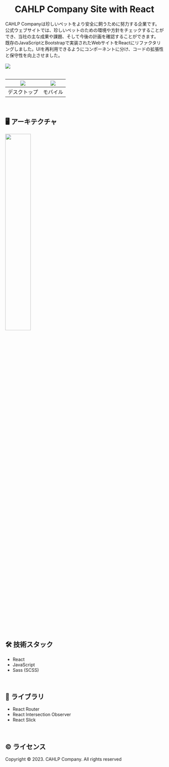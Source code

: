 <h1 align="center">CAHLP Company Site with React</h1>
<div>
  CAHLP Companyは珍しいペットをより安全に飼うために努力する企業です。公式ウェブサイトでは、珍しいペットのための環境や方針をチェックすることができ、当社の主な成果や課題、そして今後の計画を確認することができます。
既存のJavaScriptとBootstrapで実装されたWebサイトをReactにリファクタリングしました。UIを再利用できるようにコンポーネントに分け、コードの拡張性と保守性を向上させました。
</div>
<br>
<div>
  <img src="https://github.com/thelight0804/CAHLP_Company_Site_with_React/assets/69424845/3ce8873b-ccb2-408f-aca3-778cf77cc43f">
</div>

<br>
<table>
    <thead>
    <tr>
        <th><img src="https://github.com/thelight0804/CAHLP_Company_Site_with_React/assets/69424845/46af381a-399a-4093-a02f-768e7778c2e8"></th>
        <th><img src="https://github.com/thelight0804/CAHLP_Company_Site_with_React/assets/69424845/28a6595c-305b-4fc3-bccd-5060bc156072"></th>
    </tr>
    </thead>
    <tbody>
    <tr>
        <td align="center">デスクトップ</td>
        <td align="center">モバイル</td>
    </tr>
    </tbody>
</table>

<br>

## 🖥️ アーキテクチャ
<img src="https://github.com/thelight0804/CAHLP_Company_Site_with_React/assets/69424845/7ee26e0a-7049-4e0f-ade5-20c261763fe6" width="40%">
<br>
<br>

## 🛠️ 技術スタック
- React
- JavaScript
- Sass (SCSS)

<br>

## 🔧 ライブラリ
- React Router
- React Intersection Observer
- React Slick

<br>

## © ライセンス
Copyright © 2023. CAHLP Company. All rights reserved
